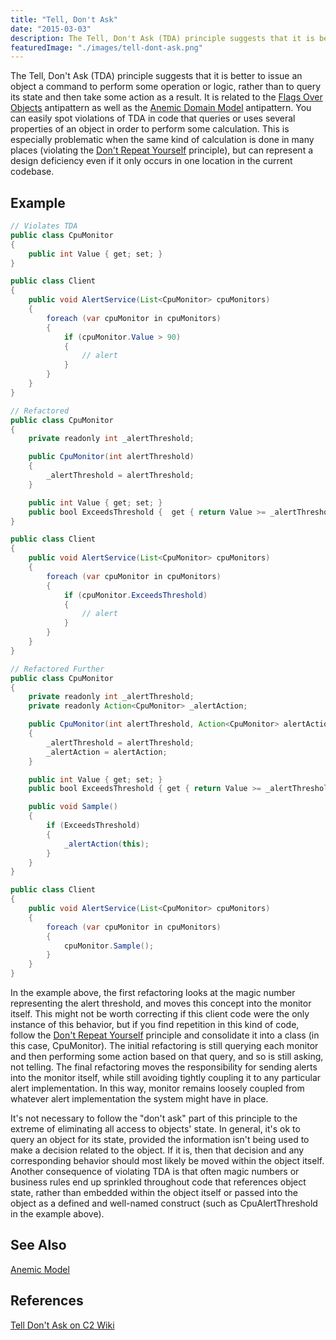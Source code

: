 ```yaml
---
title: "Tell, Don't Ask"
date: "2015-03-03"
description: The Tell, Don't Ask (TDA) principle suggests that it is better to issue an object a command to perform some operation or logic, rather than to query its state and then take some action as a result.
featuredImage: "./images/tell-dont-ask.png"
---
```


The Tell, Don't Ask (TDA) principle suggests that it is better to issue an object a command to perform some operation or logic, rather than to query its state and then take some action as a result. It is related to the [Flags Over Objects](/antipatterns/flags-over-objects) antipattern as well as the [Anemic Domain Model](/domain-driven-design/anemic-model/) antipattern. You can easily spot violations of TDA in code that queries or uses several properties of an object in order to perform some calculation. This is especially problematic when the same kind of calculation is done in many places (violating the [Don't Repeat Yourself](/principles/dont-repeat-yourself/) principle), but can represent a design deficiency even if it only occurs in one location in the current codebase.

## Example

``` java
// Violates TDA
public class CpuMonitor
{
    public int Value { get; set; }
}

public class Client
{
    public void AlertService(List<CpuMonitor> cpuMonitors)
    {
        foreach (var cpuMonitor in cpuMonitors)
        {
            if (cpuMonitor.Value > 90)
            {
                // alert
            }
        }
    }
}
```

```java
// Refactored
public class CpuMonitor
{
    private readonly int _alertThreshold;

    public CpuMonitor(int alertThreshold)
    {
        _alertThreshold = alertThreshold;
    }

    public int Value { get; set; }
    public bool ExceedsThreshold {  get { return Value >= _alertThreshold; } }
}

public class Client
{
    public void AlertService(List<CpuMonitor> cpuMonitors)
    {
        foreach (var cpuMonitor in cpuMonitors)
        {
            if (cpuMonitor.ExceedsThreshold)
            {
                // alert
            }
        }
    }
}
```

```java
// Refactored Further
public class CpuMonitor
{
    private readonly int _alertThreshold;
    private readonly Action<CpuMonitor> _alertAction;

    public CpuMonitor(int alertThreshold, Action<CpuMonitor> alertAction)
    {
        _alertThreshold = alertThreshold;
        _alertAction = alertAction;
    }

    public int Value { get; set; }
    public bool ExceedsThreshold { get { return Value >= _alertThreshold; } }

    public void Sample()
    {
        if (ExceedsThreshold)
        {
            _alertAction(this);
        }
    }
}

public class Client
{
    public void AlertService(List<CpuMonitor> cpuMonitors)
    {
        foreach (var cpuMonitor in cpuMonitors)
        {
            cpuMonitor.Sample();
        }
    }
}
```

In the example above, the first refactoring looks at the magic number representing the alert threshold, and moves this concept into the monitor itself. This might not be worth correcting if this client code were the only instance of this behavior, but if you find repetition in this kind of code, follow the [Don't Repeat Yourself](/principles/dont-repeat-yourself/) principle and consolidate it into a class (in this case, CpuMonitor). The initial refactoring is still querying each monitor and then performing some action based on that query, and so is still asking, not telling. The final refactoring moves the responsibility for sending alerts into the monitor itself, while still avoiding tightly coupling it to any particular alert implementation. In this way, monitor remains loosely coupled from whatever alert implementation the system might have in place.

It's not necessary to follow the "don't ask" part of this principle to the extreme of eliminating all access to objects' state. In general, it's ok to query an object for its state, provided the information isn't being used to make a decision related to the object. If it is, then that decision and any corresponding behavior should most likely be moved within the object itself. Another consequence of violating TDA is that often magic numbers or business rules end up sprinkled throughout code that references object state, rather than embedded within the object itself or passed into the object as a defined and well-named construct (such as CpuAlertThreshold in the example above).

## See Also

[Anemic Model](/domain-driven-design/anemic-model/)

## References

[Tell Don't Ask on C2 Wiki](http://c2.com/cgi/wiki?TellDontAsk)
